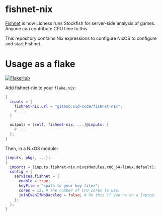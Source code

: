 # fishnet-nix

[Fishnet](https://github.com/lichess-org/fishnet) is how Lichess runs
Stockfish for server-side analysis of games. Anyone can contribute CPU
time to this.

This repository contains Nix expressions to configure NixOS to
configure and start Fishnet.

# Usage as a flake

[![FlakeHub](https://img.shields.io/endpoint?url=https://flakehub.com/f/sid-code/fishnet-nix/badge)
](https://flakehub.com/flake/sid-code/fishnet-nix)

Add fishnet-nix to your `flake.nix`:

```nix
{
  inputs = {
    fishnet-nix.url = "github:sid-code/fishnet-nix";
    # ...
  }

  outputs = {self, fishnet-nix, ...}@inputs: {
    # ...
  };
}
```

Then, in a NixOS module:

```nix
{inputs, pkgs, ...}:
{
  imports = [inputs.fishnet-nix.nixosModules.x86_64-linux.default];
  config = {
    services.fishnet = {
      enable = true;
      keyFile = "<path to your key file>";
      cores = 12; # The number of CPU cores to use.
      joinEvenIfNoBacklog = false; # Do this if you're on a laptop.
    };
  };
}
```
